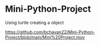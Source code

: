 # Mini-Python-Project
Using turtle creating a object 


https://github.com/bchavan22/Mini-Python-Project/blob/main/Mini%20Project.mov
